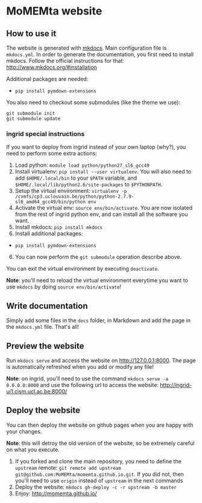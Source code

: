 # MoMEMta website

## How to use it

The website is generated with [mkdocs](http://www.mkdocs.org). Main configuration file is `mkdocs.yml`. In order to generate the documentation, you first need to install mkdocs. Follow the official instructions for that: http://www.mkdocs.org/#installation

Additional packages are needed:

 - `pip install pymdown-extensions`

You also need to checkout some submodules (like the theme we use):

```
git submodule init
git submodule update
```

### ingrid special instructions

If you want to deploy from ingrid instead of your own laptop (why?), you need to perform some extra actions:

 1. Load python: `module load python/python27_sl6_gcc49`
 2. Install virtualenv: `pip install --user virtualenv`. You will also need to add `$HOME/.local/bin` to your `$PATH` variable, and `$HOME/.local/lib/python2.6/site-packages` to `$PYTHONPATH`.
 3. Setup the virtual environment: `virtualenv -p /cvmfs/cp3.uclouvain.be/python/python-2.7.9-sl6_amd64_gcc49/bin/python env`
 4. Activate the virtual env: `source env/bin/activate`. You are now isolated from the rest of ingrid python env, and can install all the software you want.
 5. Install mkdocs: `pip install mkdocs`
 6. Install additional packages:
   - `pip install pymdown-extensions`
 6. You can now perform the `git submodule` operation describe above.

You can exit the virtual environment by executing `deactivate`.

**Note**: you'll need to reload the virtual environment everytime you want to use `mkdocs` by doing `source env/bin/activate`!

## Write documentation

Simply add some files in the `docs` folder, in Markdown and add the page in the `mkdocs.yml` file. That's all!

## Preview the website

Run `mkdocs serve` and access the website on http://127.0.0.1:8000. The page is automatically refreshed when you add or modify any file!

**Note**: on ingrid, you'll need to use the command `mkdocs serve -a 0.0.0.0:8000` and use the following url to access the website: http://ingrid-ui1.cism.ucl.ac.be:8000/

## Deploy the website

You can then deploy the website on github pages when you are happy with your changes.

**Note**: this will detroy the old version of the website, so be extremely careful on what you execute.

 1. If you forked and clone the main repository, you need to define the `upstream` remote: `git remote add upstream git@github.com:MoMEMta/momemta.github.io.git`. If you did not, then you'll need to use `origin` instead of `upstream` in the next commands
 2. Deploy the website: `mkdocs gh-deploy -c -r upstream -b master`
 3. Enjoy: http://momemta.github.io/
